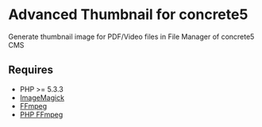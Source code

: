 # Advanced Thumbnail for concrete5

Generate thumbnail image for PDF/Video files in File Manager of concrete5 CMS

## Requires

* PHP >= 5.3.3
* [ImageMagick](http://php.net/manual/en/book.imagick.php)
* [FFmpeg](https://www.ffmpeg.org/)
* [PHP FFmpeg](https://github.com/PHP-FFMpeg/PHP-FFMpeg)
